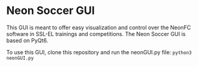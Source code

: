 # Neon Soccer GUI

This GUI is meant to offer easy visualization and control over the NeonFC software in SSL-EL trainings and competitions. The Neon Soccer GUI is based on PyQt6.

To use this GUI, clone this repository and run the neonGUI.py file:
`python3 neonGUI.py`
